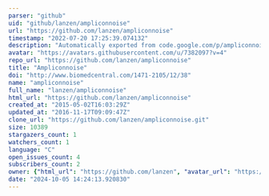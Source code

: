 ```yaml
---
parser: "github"
uid: "github/lanzen/ampliconnoise"
url: "https://github.com/lanzen/ampliconnoise"
timestamp: "2022-07-20 17:25:39.074132"
description: "Automatically exported from code.google.com/p/ampliconnoise"
avatar: "https://avatars.githubusercontent.com/u/7382097?v=4"
repo_url: "https://github.com/lanzen/ampliconnoise"
title: "Ampliconnoise"
doi: "http://www.biomedcentral.com/1471-2105/12/38"
name: "ampliconnoise"
full_name: "lanzen/ampliconnoise"
html_url: "https://github.com/lanzen/ampliconnoise"
created_at: "2015-05-02T16:03:29Z"
updated_at: "2016-11-17T09:09:47Z"
clone_url: "https://github.com/lanzen/ampliconnoise.git"
size: 10389
stargazers_count: 1
watchers_count: 1
language: "C"
open_issues_count: 4
subscribers_count: 2
owner: {"html_url": "https://github.com/lanzen", "avatar_url": "https://avatars.githubusercontent.com/u/7382097?v=4", "login": "lanzen", "type": "User"}
date: "2024-10-05 14:24:13.920830"
---
```

